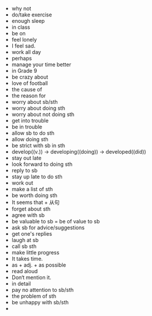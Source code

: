 - why not
- do/take exercise
- enough sleep
- in class
- be on
- feel lonely
- I feel sad.
- work all day
- perhaps
- manage your time better
- in Grade 9
- be crazy about
- love of football
- the cause of
- the reason for
- worry about sb/sth
- worry about doing sth
- worry about not doing sth
- get into trouble
- be in trouble
- allow sb to do sth
- allow doing sth
- be strict with sb in sth
- develop((v.)) -> developing((doing)) -> developed((did))
- stay out late
- look forward to doing sth
- reply to sb
- stay up late to do sth
- work out
- make a list of sth
- be worth doing sth
- It seems that + 从句
- forget about sth
- agree with sb
- be valuable to sb = be of value to sb
- ask sb for advice/suggestions
- get one's replies
- laugh at sb
- call sb sth
- make little progress
- It takes time.
- as + adj. + as possible
- read aloud
- Don‘t mention it.
- in detail
- pay no attention to sb/sth
- the problem of sth
- be unhappy with sb/sth
-